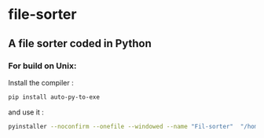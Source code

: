 # file-sorter
## A file sorter coded in Python

### For build on Unix:
Install the compiler :
```sh
pip install auto-py-to-exe
```
and use it :
```sh
pyinstaller --noconfirm --onefile --windowed --name "Fil-sorter"  "/home/{Username}/path/to/file.py"
```